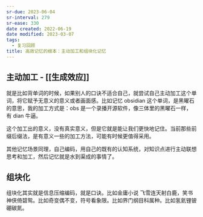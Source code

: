 ```yaml
---
sr-due: 2023-06-04
sr-interval: 279
sr-ease: 330
date created: 2022-06-19
date modified: 2023-03-07
tags:
  - 复习回顾
title: 高效记忆的根本：主动加工和组块化记忆
---
```


## 主动加工 - [[生成效应]]

就是比如背单词的时候，如果别人的口诀不适合自己，就尝试自己主动加工这个单词，将它赋予无意义的意义或者画面感。比如记忆 obsidian 这个单词，是黑曜石的意思，我的加工方式是：obs 是一个录播开源软件，像三体里的黑曜石一样，有 dian 牛逼。

这个加工出的意义，没有真实意义，但是它就是能让我们更快地记住。当前那些前缀后缀法，是有意义一些的加工方法，可能有时候更值得采用。

其他记忆场景同理，自己编码，用自己的既有的认知系统，对知识点进行主动联想思考和加工，然后记忆就是水到渠成的事情了。

## 组块化

组块化其实就是信息压缩编码，就是口诀。比如金庸小说 飞雪连天射白鹿，笑书神侠倚碧鸳。比如奇变偶不变，符号看象限。比如界门纲目科属种。比如氢氦锂铍硼碳氮。
